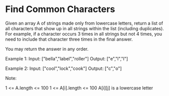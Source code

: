 # Find Common Characters

Given an array A of strings made only from lowercase letters, return a list of all characters that show up in all strings within the list (including duplicates).  For example, if a character occurs 3 times in all strings but not 4 times, you need to include that character three times in the final answer.

You may return the answer in any order.

Example 1:
Input: ["bella","label","roller"]
Output: ["e","l","l"]

Example 2:
Input: ["cool","lock","cook"]
Output: ["c","o"]

Note:

1 <= A.length <= 100
1 <= A[i].length <= 100
A[i][j] is a lowercase letter